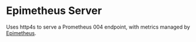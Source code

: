 # Epimetheus Server

Uses http4s to serve a Prometheus 004 endpoint, with metrics managed by [Epimetheus](https://davenverse.github.io/epimetheus/).
